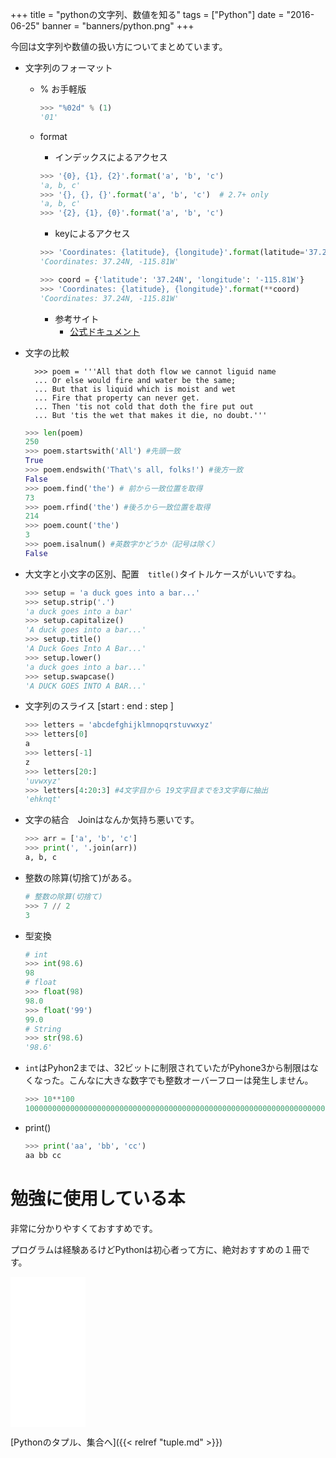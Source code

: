 +++
title = "pythonの文字列、数値を知る"
tags = ["Python"]
date = "2016-06-25"
banner = "banners/python.png"
+++

今回は文字列や数値の扱い方についてまとめています。

<!--more-->
- 文字列のフォーマット

  - % お手軽版
    ```python
    >>> "%02d" % (1)
    '01'
    ```

  - format

    - インデックスによるアクセス

    ```python
    >>> '{0}, {1}, {2}'.format('a', 'b', 'c')
    'a, b, c'
    >>> '{}, {}, {}'.format('a', 'b', 'c')  # 2.7+ only
    'a, b, c'
    >>> '{2}, {1}, {0}'.format('a', 'b', 'c')
    ```

    - keyによるアクセス

    ```python
    >>> 'Coordinates: {latitude}, {longitude}'.format(latitude='37.24N', longitude='-115.81W')
    'Coordinates: 37.24N, -115.81W'

    >>> coord = {'latitude': '37.24N', 'longitude': '-115.81W'}
    >>> 'Coordinates: {latitude}, {longitude}'.format(**coord)
    'Coordinates: 37.24N, -115.81W'
    ```

    - 参考サイト
      - [公式ドキュメント](http://docs.python.jp/2/library/string.html#formatexamples)



- 文字の比較

        >>> poem = '''All that doth flow we cannot liguid name
        ... Or else would fire and water be the same;
        ... But that is liquid which is moist and wet
        ... Fire that property can never get.
        ... Then 'tis not cold that doth the fire put out
        ... But 'tis the wet that makes it die, no doubt.'''

    ```python
    >>> len(poem)
    250
    >>> poem.startswith('All') #先頭一致
    True
    >>> poem.endswith('That\'s all, folks!') #後方一致
    False
    >>> poem.find('the') # 前から一致位置を取得
    73
    >>> poem.rfind('the') #後ろから一致位置を取得
    214
    >>> poem.count('the')
    3
    >>> poem.isalnum() #英数字かどうか（記号は除く）
    False
    ```

- 大文字と小文字の区別、配置　`title()`タイトルケースがいいですね。
    ```python
    >>> setup = 'a duck goes into a bar...'
    >>> setup.strip('.')
    'a duck goes into a bar'
    >>> setup.capitalize()
    'A duck goes into a bar...'
    >>> setup.title()
    'A Duck Goes Into A Bar...'
    >>> setup.lower()
    'a duck goes into a bar...'
    >>> setup.swapcase()
    'A DUCK GOES INTO A BAR...'
    ```


- 文字列のスライス [start : end : step ]
    ```python
    >>> letters = 'abcdefghijklmnopqrstuvwxyz'
    >>> letters[0]
    a
    >>> letters[-1]
    z
    >>> letters[20:]
    'uvwxyz'
    >>> letters[4:20:3] #4文字目から 19文字目までを3文字毎に抽出
    'ehknqt'
    ```

- 文字の結合　Joinはなんか気持ち悪いです。
    ```python
    >>> arr = ['a', 'b', 'c']
    >>> print(', '.join(arr))
    a, b, c
    ```

- 整数の除算(切捨て)がある。

    ```python
    # 整数の除算(切捨て)
    >>> 7 // 2
    3
    ```
- 型変換
    ```python
    # int
    >>> int(98.6)
    98
    # float
    >>> float(98)
    98.0
    >>> float('99')
    99.0
    # String
    >>> str(98.6)
    '98.6'
    ```

- `int`はPyhon2までは、32ビットに制限されていたがPyhone3から制限はなくなった。こんなに大きな数字でも整数オーバーフローは発生しません。

    ```python
    >>> 10**100
    10000000000000000000000000000000000000000000000000000000000000000000000000000000000000000000000000000
    ```

- print()
    ```python
    >>> print('aa', 'bb', 'cc')
    aa bb cc
    ```

# 勉強に使用している本

非常に分かりやすくておすすめです。

プログラムは経験あるけどPythonは初心者って方に、絶対おすすめの１冊です。

<iframe src="//rcm-fe.amazon-adsystem.com/e/cm?lt1=_blank&bc1=000000&IS2=1&nou=1&bg1=FFFFFF&fc1=000000&lc1=0000FF&t=bmsirato-22&o=9&p=8&l=as1&m=amazon&f=ifr&ref=qf_sp_asin_til&asins=4873117380" style="width:120px;height:240px;" scrolling="no" marginwidth="0" marginheight="0" frameborder="0"></iframe>


[Pythonのタプル、集合へ]({{< relref "tuple.md" >}})
